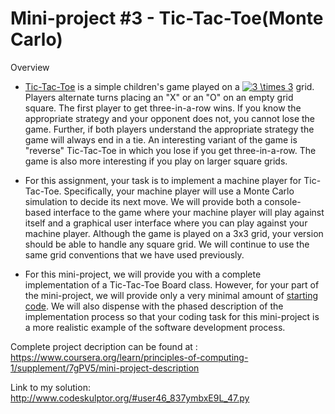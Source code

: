 # Mini-project #3 - Tic-Tac-Toe(Monte Carlo)

Overview
* [Tic-Tac-Toe](https://en.wikipedia.org/wiki/Tic-tac-toe) is a simple children's game played on a <a href="https://www.codecogs.com/eqnedit.php?latex=3&space;\times&space;3" target="_blank"><img src="https://latex.codecogs.com/gif.latex?3&space;\times&space;3" title="3 \times 3" /></a> grid. Players alternate turns placing an "X" or an "O" on an empty grid square. The first player to get three-in-a-row wins. If you know the appropriate strategy and your opponent does not, you cannot lose the game. Further, if both players understand the appropriate strategy the game will always end in a tie. An interesting variant of the game is "reverse" Tic-Tac-Toe in which you lose if you get three-in-a-row. The game is also more interesting if you play on larger square grids.

* For this assignment, your task is to implement a machine player for Tic-Tac-Toe. Specifically, your machine player will use a Monte Carlo simulation to decide its next move. We will provide both a console-based interface to the game where your machine player will play against itself and a graphical user interface where you can play against your machine player. Although the game is played on a 3x3 grid, your version should be able to handle any square grid. We will continue to use the same grid conventions that we have used previously.

* For this mini-project, we will provide you with a complete implementation of a Tic-Tac-Toe Board class. However, for your part of the mini-project, we will provide only a very minimal amount of [starting code](http://www.codeskulptor.org/#poc_ttt_template.py). We will also dispense with the phased description of the implementation process so that your coding task for this mini-project is a more realistic example of the software development process.

Complete project decription can be found at : 
<https://www.coursera.org/learn/principles-of-computing-1/supplement/7gPV5/mini-project-description>

Link to my solution:
<http://www.codeskulptor.org/#user46_837ymbxE9L_47.py>
